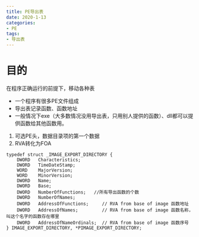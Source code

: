 ```yaml
---
title: PE导出表
date: 2020-1-13
categories: 
- PE
tags: 
- 导出表
---
```


# 目的
在程序正确运行的前提下，移动各种表
- 一个程序有很多PE文件组成
- 导出表记录函数、函数地址
- 一般情况下exe（大多数情况没用导出表，只用别人提供的函数）、dll都可以提供函数给其他函数用。

1. 可选PE头，数据目录项的第一个数据
2. RVA转化为FOA

```
typedef struct _IMAGE_EXPORT_DIRECTORY {
    DWORD   Characteristics;
    DWORD   TimeDateStamp;
    WORD    MajorVersion;
    WORD    MinorVersion;
    DWORD   Name;
    DWORD   Base;
    DWORD   NumberOfFunctions;   //所有导出函数的个数
    DWORD   NumberOfNames;
    DWORD   AddressOfFunctions;     // RVA from base of image 函数地址
    DWORD   AddressOfNames;         // RVA from base of image 函数名称，叫这个名字的函数存在哪里
    DWORD   AddressOfNameOrdinals;  // RVA from base of image 函数序号
} IMAGE_EXPORT_DIRECTORY, *PIMAGE_EXPORT_DIRECTORY;
```